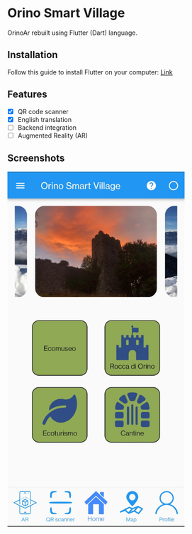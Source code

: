 # Orino Smart Village

OrinoAr rebuilt using Flutter (Dart) language.

## Installation

Follow this guide to install Flutter on your computer: [Link](https://docs.flutter.dev/get-started/install)

## Features

- [x] QR code scanner
- [x] English translation
- [ ] Backend integration
- [ ] Augmented Reality (AR)

## Screenshots

<img alt="Homepage" src=".github/app-home.jpg" width="400"/>